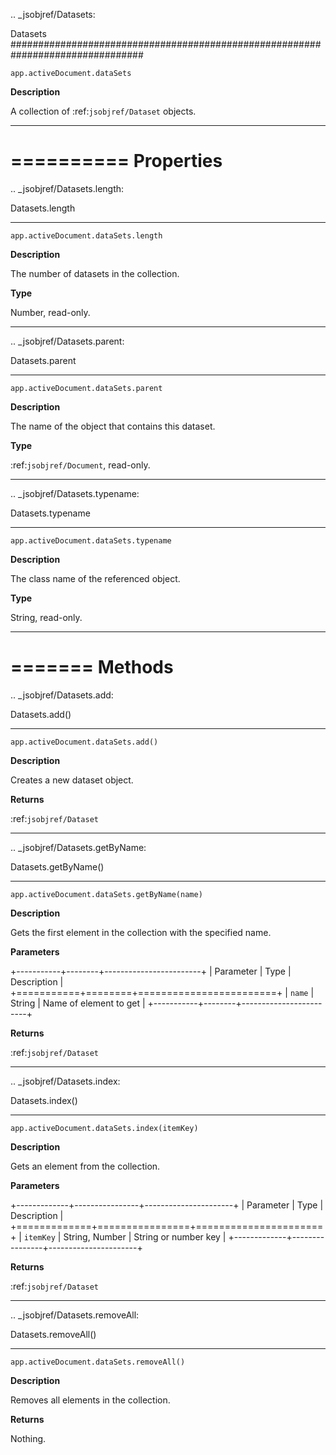 .. _jsobjref/Datasets:

Datasets
################################################################################

``app.activeDocument.dataSets``

**Description**

A collection of :ref:`jsobjref/Dataset` objects.

----

==========
Properties
==========

.. _jsobjref/Datasets.length:

Datasets.length
********************************************************************************

``app.activeDocument.dataSets.length``

**Description**

The number of datasets in the collection.

**Type**

Number, read-only.

----

.. _jsobjref/Datasets.parent:

Datasets.parent
********************************************************************************

``app.activeDocument.dataSets.parent``

**Description**

The name of the object that contains this dataset.

**Type**

:ref:`jsobjref/Document`, read-only.

----

.. _jsobjref/Datasets.typename:

Datasets.typename
********************************************************************************

``app.activeDocument.dataSets.typename``

**Description**

The class name of the referenced object.

**Type**

String, read-only.

----

=======
Methods
=======

.. _jsobjref/Datasets.add:

Datasets.add()
********************************************************************************

``app.activeDocument.dataSets.add()``

**Description**

Creates a new dataset object.

**Returns**

:ref:`jsobjref/Dataset`

----

.. _jsobjref/Datasets.getByName:

Datasets.getByName()
********************************************************************************

``app.activeDocument.dataSets.getByName(name)``

**Description**

Gets the first element in the collection with the specified name.

**Parameters**

+-----------+--------+------------------------+
| Parameter |  Type  |      Description       |
+===========+========+========================+
| ``name``  | String | Name of element to get |
+-----------+--------+------------------------+

**Returns**

:ref:`jsobjref/Dataset`

----

.. _jsobjref/Datasets.index:

Datasets.index()
********************************************************************************

``app.activeDocument.dataSets.index(itemKey)``

**Description**

Gets an element from the collection.

**Parameters**

+-------------+----------------+----------------------+
|  Parameter  |      Type      |     Description      |
+=============+================+======================+
| ``itemKey`` | String, Number | String or number key |
+-------------+----------------+----------------------+

**Returns**

:ref:`jsobjref/Dataset`

----

.. _jsobjref/Datasets.removeAll:

Datasets.removeAll()
********************************************************************************

``app.activeDocument.dataSets.removeAll()``

**Description**

Removes all elements in the collection.

**Returns**

Nothing.
